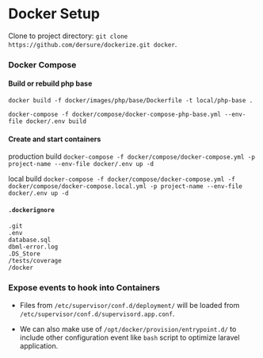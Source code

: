 # Docker Setup

Clone to project directory: `git clone https://github.com/dersure/dockerize.git docker`.

### Docker Compose

#### Build or rebuild php base

`docker build -f docker/images/php/base/Dockerfile -t local/php-base .`

`docker-compose -f docker/compose/docker-compose-php-base.yml --env-file docker/.env build`

#### Create and start containers
production build
`docker-compose -f docker/compose/docker-compose.yml -p project-name --env-file docker/.env up -d`

local build
`docker-compose -f docker/compose/docker-compose.yml -f docker/compose/docker-compose.local.yml -p project-name --env-file docker/.env up -d`

#### `.dockerignore`
    .git
    .env
    database.sql
    dbml-error.log
    .DS_Store
    /tests/coverage
    /docker

### Expose events to hook into Containers

- Files from `/etc/supervisor/conf.d/deployment/` will be loaded from `/etc/supervisor/conf.d/supervisord.app.conf`.

- We can also make use of `/opt/docker/provision/entrypoint.d/` to include other configuration event like `bash` script to optimize laravel application.
